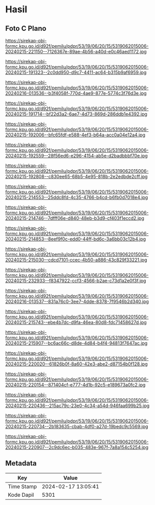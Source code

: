 # Hasil

## Foto C Plano

https://sirekap-obj-formc.kpu.go.id/d92f/pemilu/pdpr/53/19/06/20/15/5319062015006-20240215-221150--7126367e-89ae-4b56-a40d-e0c46aed1172.jpg

https://sirekap-obj-formc.kpu.go.id/d92f/pemilu/pdpr/53/19/06/20/15/5319062015006-20240215-191323--2c0dd950-d9c7-4411-ac64-b315b9af6959.jpg

https://sirekap-obj-formc.kpu.go.id/d92f/pemilu/pdpr/53/19/06/20/15/5319062015006-20240216-013536--b3f4058f-770d-4ae9-877e-5774c3f76d3e.jpg

https://sirekap-obj-formc.kpu.go.id/d92f/pemilu/pdpr/53/19/06/20/15/5319062015006-20240215-191714--bf22d3a2-6ae7-4d73-869d-286ddb1e4392.jpg

https://sirekap-obj-formc.kpu.go.id/d92f/pemilu/pdpr/53/19/06/20/15/5319062015006-20240215-192006--bfc65fdf-e588-4ef3-b64a-acc0a04e12a4.jpg

https://sirekap-obj-formc.kpu.go.id/d92f/pemilu/pdpr/53/19/06/20/15/5319062015006-20240215-192559--28f56ed6-e296-4154-ab5e-d2badbbbf70e.jpg

https://sirekap-obj-formc.kpu.go.id/d92f/pemilu/pdpr/53/19/06/20/15/5319062015006-20240215-192808--c830ee65-68b5-4e95-818b-2e2edbde2cff.jpg

https://sirekap-obj-formc.kpu.go.id/d92f/pemilu/pdpr/53/19/06/20/15/5319062015006-20240215-214553--25ddc8fd-4c35-4766-b4cd-b6fb0d7018e4.jpg

https://sirekap-obj-formc.kpu.go.id/d92f/pemilu/pdpr/53/19/06/20/15/5319062015006-20240215-214746--7dfff06e-d840-48eb-b3d9-cf403f1eccd2.jpg

https://sirekap-obj-formc.kpu.go.id/d92f/pemilu/pdpr/53/19/06/20/15/5319062015006-20240215-214853--8eef9f0c-edd0-44ff-bd6c-3a6bb03c12b4.jpg

https://sirekap-obj-formc.kpu.go.id/d92f/pemilu/pdpr/53/19/06/20/15/5319062015006-20240215-215030--cdcd7101-ccec-4b50-a886-43c829f33221.jpg

https://sirekap-obj-formc.kpu.go.id/d92f/pemilu/pdpr/53/19/06/20/15/5319062015006-20240215-232933--f8347922-ccf3-4566-b2ae-c73d1a2e0f3f.jpg

https://sirekap-obj-formc.kpu.go.id/d92f/pemilu/pdpr/53/19/06/20/15/5319062015006-20240216-013537--831a76c0-3ee7-4dde-8378-7f9546b2d340.jpg

https://sirekap-obj-formc.kpu.go.id/d92f/pemilu/pdpr/53/19/06/20/15/5319062015006-20240215-215743--ebe4b7dc-d9fa-46ea-80d8-fdc71458627d.jpg

https://sirekap-obj-formc.kpu.go.id/d92f/pemilu/pdpr/53/19/06/20/15/5319062015006-20240215-215907--bc6ac66c-d8de-4d84-b4f4-94813f7647ac.jpg

https://sirekap-obj-formc.kpu.go.id/d92f/pemilu/pdpr/53/19/06/20/15/5319062015006-20240215-220020--61826b0f-8a60-42e3-abe2-d87154b0f128.jpg

https://sirekap-obj-formc.kpu.go.id/d92f/pemilu/pdpr/53/19/06/20/15/5319062015006-20240215-220154--871404cf-e777-4d1b-92c5-e189673a0fc2.jpg

https://sirekap-obj-formc.kpu.go.id/d92f/pemilu/pdpr/53/19/06/20/15/5319062015006-20240215-220436--215ac79c-23e0-4c34-a54d-946faa699b25.jpg

https://sirekap-obj-formc.kpu.go.id/d92f/pemilu/pdpr/53/19/06/20/15/5319062015006-20240215-220734--2b183635-cbab-4df0-a27d-19bedc9c5569.jpg

https://sirekap-obj-formc.kpu.go.id/d92f/pemilu/pdpr/53/19/06/20/15/5319062015006-20240215-220907--2c9dc6ec-b035-483e-967f-7a8a154c5254.jpg


## Metadata

| Key        | Value               |
| ---------- | ------------------- |
| Time Stamp | 2024-02-17 13:05:41 |
| Kode Dapil | 5301                |



